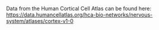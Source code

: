 Data from the Human Cortical Cell Atlas can be found here: https://data.humancellatlas.org/hca-bio-networks/nervous-system/atlases/cortex-v1-0
